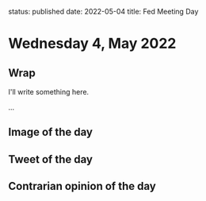 status: published
date: 2022-05-04
title: Fed Meeting Day

# Wednesday  4, May 2022

## Wrap

I'll write something here.

...

## Image of the day

## Tweet of the day

## Contrarian opinion of the day
